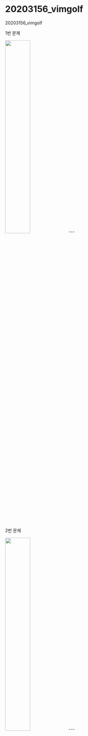 # 20203156_vimgolf
20203156_vimgolf

1번 문제

<img src = "https://user-images.githubusercontent.com/94628536/144740606-5648a4ae-2efd-459e-ba93-7001db569375.gif" width="40%">
---

2번 문제

<img src = "https://user-images.githubusercontent.com/94628536/144740801-8355b4f0-0e72-43ea-a494-d5318eac3e9f.gif" width="40%">
---
